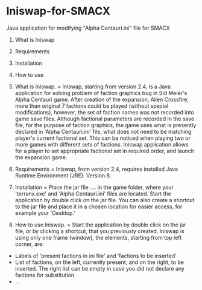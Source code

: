 # Iniswap-for-SMACX
Java application for modifying "Alpha Centauri.ini" file for SMACX

1. What is Iniswap
2. Requirements
3. Installation
4. How to use

1. What is Iniswap.
=
Iniswap, starting from version 2.4, is a Java application for solving problem of faction graphics bug in Sid Meier's Alpha Centauri game. After creation of the expansion, Alien Crossfire, more than original 7 factions could be played (without special modifications), however, the set of faction names was not recorded into game save files. Although factional parameters are recorded in the save file, for the purpose of faction graphics, the game uses what is presently declared in 'Alpha Centauri.ini' file, what does not need to be matching player's current factional set. This can be noticed when playing two or more games with different sets of factions.
Iniswap application allows for a player to set appropriate factional set in required order, and launch the expansion game.

2. Requirements
=
Iniswap, from version 2.4, requires installed Java Runtime Environment (JRE). Version 8.

3. Installation
=
Place the jar file .... in the game folder, where your 'terranx.exe' and 'Alpha Centauri.ini' files are located.
Start the application by double click on the jar file.
You can also create a shortcut to the jar file and place it in a chosen location for easier access, for example your 'Desktop.'

4. How to use Iniswap.
=
Start the application by double click on the jar file, or by clicking a shortcut, that you previously created.
Iniswap is using only one frame (window), the elements, starting from top left corner, are:
- Labels of 'present factions in ini file' and 'factions to be inserted'
- List of factions, on the left, currently present, and on the right, to be inserted. The right list can be empty in case you did not declare any factions for substitution.
- ...
